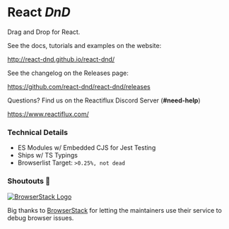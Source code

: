 # React *DnD*

Drag and Drop for React.

See the docs, tutorials and examples on the website:

http://react-dnd.github.io/react-dnd/

See the changelog on the Releases page:

https://github.com/react-dnd/react-dnd/releases

Questions? Find us on the Reactiflux Discord Server (**#need-help**)

https://www.reactiflux.com/

### Technical Details

- ES Modules w/ Embedded CJS for Jest Testing
- Ships w/ TS Typings
- Browserlist Target: `>0.25%, not dead`

### Shoutouts 🙏

[![BrowserStack Logo](https://github.com/react-dnd/react-dnd/raw/master/assets/browserstack-logo-600x315.png)](https://github.com/react-dnd/react-dnd/blob/master/assets/browserstack-logo-600x315.png)

Big thanks to [BrowserStack](https://www.browserstack.com/) for letting the maintainers use their service to debug browser issues.